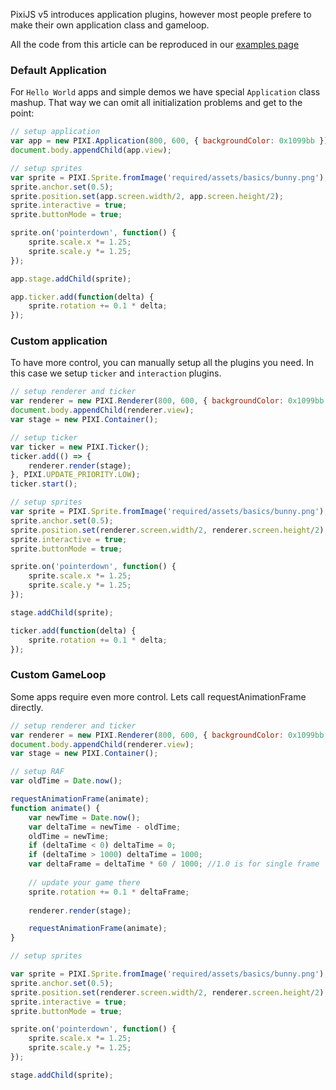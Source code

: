 PixiJS v5 introduces application plugins, however most people prefere to make their own application class and gameloop.

All the code from this article can be reproduced in our [examples page](http://pixijs.io/examples/?v=next-interaction#/basics/basic.js)

### Default Application

For `Hello World` apps and simple demos we have special `Application` class mashup. That way we can omit all initialization problems and get to the point:

```js
// setup application
var app = new PIXI.Application(800, 600, { backgroundColor: 0x1099bb });
document.body.appendChild(app.view);

// setup sprites
var sprite = PIXI.Sprite.fromImage('required/assets/basics/bunny.png');
sprite.anchor.set(0.5);
sprite.position.set(app.screen.width/2, app.screen.height/2);
sprite.interactive = true;
sprite.buttonMode = true;

sprite.on('pointerdown', function() {
    sprite.scale.x *= 1.25;
    sprite.scale.y *= 1.25;
});

app.stage.addChild(sprite);

app.ticker.add(function(delta) {
    sprite.rotation += 0.1 * delta;
});
```

### Custom application

To have more control, you can manually setup all the plugins you need. In this case we setup `ticker` and `interaction` plugins.

```js
// setup renderer and ticker
var renderer = new PIXI.Renderer(800, 600, { backgroundColor: 0x1099bb });
document.body.appendChild(renderer.view);
var stage = new PIXI.Container();

// setup ticker
var ticker = new PIXI.Ticker();
ticker.add(() => {
    renderer.render(stage);
}, PIXI.UPDATE_PRIORITY.LOW);
ticker.start();

// setup sprites
var sprite = PIXI.Sprite.fromImage('required/assets/basics/bunny.png');
sprite.anchor.set(0.5);
sprite.position.set(renderer.screen.width/2, renderer.screen.height/2);
sprite.interactive = true;
sprite.buttonMode = true;

sprite.on('pointerdown', function() {
    sprite.scale.x *= 1.25;
    sprite.scale.y *= 1.25;
});

stage.addChild(sprite);

ticker.add(function(delta) {
    sprite.rotation += 0.1 * delta;
});
```

### Custom GameLoop

Some apps require even more control. Lets call requestAnimationFrame directly.

```js
// setup renderer and ticker
var renderer = new PIXI.Renderer(800, 600, { backgroundColor: 0x1099bb });
document.body.appendChild(renderer.view);
var stage = new PIXI.Container();

// setup RAF
var oldTime = Date.now();

requestAnimationFrame(animate);
function animate() {
    var newTime = Date.now();
    var deltaTime = newTime - oldTime;
    oldTime = newTime;	
    if (deltaTime < 0) deltaTime = 0;
    if (deltaTime > 1000) deltaTime = 1000;
    var deltaFrame = deltaTime * 60 / 1000; //1.0 is for single frame
	
    // update your game there
    sprite.rotation += 0.1 * deltaFrame;
	
    renderer.render(stage);

    requestAnimationFrame(animate);
}

// setup sprites

var sprite = PIXI.Sprite.fromImage('required/assets/basics/bunny.png');
sprite.anchor.set(0.5);
sprite.position.set(renderer.screen.width/2, renderer.screen.height/2);
sprite.interactive = true;
sprite.buttonMode = true;

sprite.on('pointerdown', function() {
    sprite.scale.x *= 1.25;
    sprite.scale.y *= 1.25;
});

stage.addChild(sprite);
```